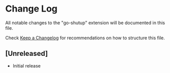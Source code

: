 # Change Log

All notable changes to the "go-shutup" extension will be documented in this file.

Check [Keep a Changelog](http://keepachangelog.com/) for recommendations on how to structure this file.

## [Unreleased]

- Initial release